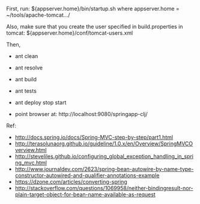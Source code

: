 First, run:
${appserver.home}/bin/startup.sh
where appserver.home = ~/tools/apache-tomcat.../

Also, make sure that you create the user specified in build.properties in tomcat: ${appserver.home}/conf/tomcat-users.xml

Then,

* ant clean
* ant resolve
* ant build 
* ant tests
* ant deploy stop start

* point browser at: http://localhost:9080/springapp-clj/

Ref:

* http://docs.spring.io/docs/Spring-MVC-step-by-step/part1.html
* http://terasolunaorg.github.io/guideline/1.0.x/en/Overview/SpringMVCOverview.html
* http://steveliles.github.io/configuring_global_exception_handling_in_spring_mvc.html
* http://www.journaldev.com/2623/spring-bean-autowire-by-name-type-constructor-autowired-and-qualifier-annotations-example
* https://dzone.com/articles/converting-spring
* http://stackoverflow.com/questions/1069958/neither-bindingresult-nor-plain-target-object-for-bean-name-available-as-request
